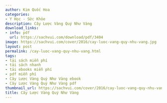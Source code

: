 ```yaml
---
author: Kim Quốc Hoa
categories:
- Y Học - Sức Khỏe
description: Cây Lược Vàng Quý Như Vàng
download_links:
- info: pdf
  url: https://sachvui.com/download/pdf/3404
image: https://sachvui.com/cover/2016/cay-luoc-vang-quy-nhu-vang.jpg
layout: post
permalink: /cay-luoc-vang-quy-nhu-vang.html
tags:
- tải sách miễn phí
- tải sách nhanh
- tải ebooks miễn phí
- pdf miễn phí
- Cây Lược Vàng Quý Như Vàng ebook
- Cây Lược Vàng Quý Như Vàng pdf
thumbnail_url: https://sachvui.com/cover/2016/cay-luoc-vang-quy-nhu-vang.jpg
title: Cây Lược Vàng Quý Như Vàng
---
```


 <div class="item-desc text-justify"> </div>